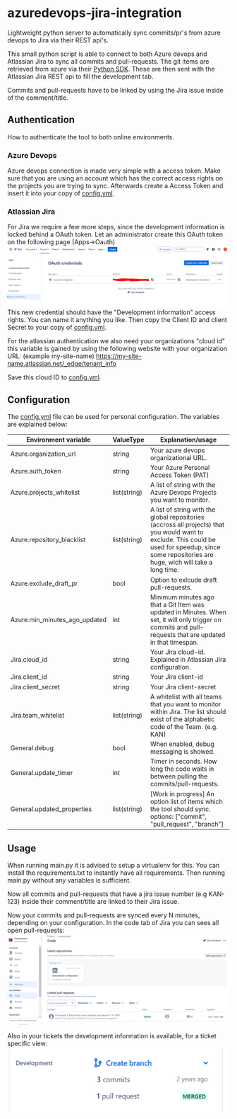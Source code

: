 # azuredevops-jira-integration
Lightweight python server to automatically sync commits/pr's from azure devops to Jira via their REST api's.

This small python script is able to connect to both Azure devops and Atlassian Jira to sync all commits and pull-requests. The git items are retrieved from azure via their [Python SDK](https://github.com/microsoft/azure-devops-python-api). These are then sent with the Atlassian Jira REST api to fill the development tab. 

Commits and pull-requests have to be linked by using the Jira issue inside of the comment/title.

## Authentication
How to authenticate the tool to both online environments.
### Azure Devops
Azure devops connection is made very simple with a access token. Make sure that you are using an account which has the correct access rights on the projects you are trying to sync. Afterwards create a Access Token and insert it into your copy of [config.yml](config.yml).
### Atlassian Jira
For Jira we require a few more steps, since the development information is locked behind a OAuth token. Let an administrator create this OAuth token on the following page (Apps->Oauth)
![oauth](docs/images/OAuth.PNG?raw=true "Code tab inside of Jira")
This new credential should have the "Development information" access rights. You can name it anything you like. Then copy the Client ID and client Secret to your copy of [config.yml](config.yml).

For the atlassian authentication we also need your organizations "cloud id" this variable is gained by using the following website with your organization URL: (example my-site-name)
https://my-site-name.atlassian.net/_edge/tenant_info

Save this cloud ID to [config.yml](config.yml).

## Configuration

The [config.yml](config.yml) file can be used for personal configuration. The variables are explained below:

| Environment variable          | ValueType    | Explanation/usage                                                                                                                                                                                    |
|-------------------------------|--------------|------------------------------------------------------------------------------------------------------------------------------------------------------------------------------------------------------|
| Azure.organization_url        | string       | Your azure devops organizational URL.                                                                                                                                                                |
| Azure.auth_token              | string       | Your Azure Personal Access Token (PAT)                                                                                                                                                               |
| Azure.projects_whitelist      | list(string) | A list of string with the Azure Devops Projects you want to monitor.                                                                                                                                 |
| Azure.repository_blacklist    | list(string) | A list of string with the global repositories (accross all projects) that you would want to exclude.  This could be used for speedup, since some repositories are huge, wich will take a long time.  |
| Azure.exclude_draft_pr        | bool         | Option to exlcude draft pull-requests.                                                                                                                                                               |
| Azure.min_minutes_ago_updated | int          | Minimum minutes ago that a Git Item was updated in Minutes. When set, it will only trigger on  commits and pull-requests that are updated in that timespan.                                          |
| Jira.cloud_id                 | string       | Your Jira cloud-id. Explained in Atlassian Jira configuration.                                                                                                                                       |
| Jira.client_id                | string       | Your Jira client-id                                                                                                                                                                                  |
| Jira.client_secret            | string       | Your Jira client-secret                                                                                                                                                                              |
| Jira.team_whitelist           | list(string) | A whitelist with all teams that you want to monitor within Jira.  The list should exist of the alphabetic code of the Team. (e.g. KAN)                                                               |
| General.debug                 | bool         | When enabled, debug messaging is showed.                                                                                                                                                             |
| General.update_timer          | int          | Timer in seconds. How long the code waits in between pulling the commits/pull-requests.                                                                                                              |
| General.updated_properties    | list(string) | [Work in progress] An option list of items which the tool should sync.  options: ["commit", "pull_request", "branch"]                                                                                |


## Usage
When running main.py it is advised to setup a virtualenv for this. You can install the requirements.txt to instantly have all requirements. Then running main.py without any variables is sufficient. 

Now all commits and pull-requests that have a jira issue number (e.g KAN-123) inside their comment/title are linked to their Jira issue.

Now your commits and pull-requests are synced every N minutes, depending on your configuration. In the code tab of Jira you can sees all open pull-requests:
![code_tab](docs/images/Code_tab.PNG?raw=true "Code tab inside of Jira")

Also in your tickets the development information is available, for a ticket specific view:
![development_tab](docs/images/Development_tab.PNG?raw=true "Code tab inside of Jira")
